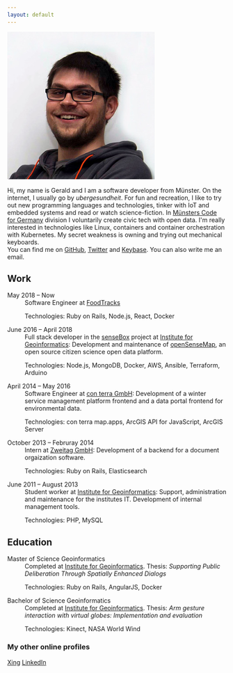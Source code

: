 ```yaml
---
layout: default
---
```


<img src="images/gerald_339.jpg" alt="Image of Gerald Pape" id="img_gerald" />

<p class="introduction">Hi, my name is Gerald and I am a software developer from Münster. On the internet, I usually go by <em>ubergesundheit</em>. For fun and recreation, I like to try out new programming languages and technologies, tinker with IoT and embedded systems and read or watch science-fiction. In <a href="http://codeformuenster.org/" target="_blank">Münsters Code for Germany</a> division I voluntarily create civic tech with open data. I'm really interested in technologies like Linux, containers and container orchestration with Kubernetes. My secret weakness is owning and trying out mechanical keyboards.
<br />You can find me on <a href="https://github.com/ubergesundheit" target="_blank" class="icon-github">GitHub</a>, <a href="https://twitter.com/ubergesundheit" target="_blank" class="icon-twitter">Twitter</a> and <a href="https://keybase.io/geraldpape" target="_blank" class="icon-key">Keybase</a>. You can also write me an <a data-href="oi.epapdlareg@liam:otliam" class="obfusmail icon-envelope" rel="nofollow">email</a>.</p>

## Work
<dl>
  <dt>May 2018 &ndash; Now</dt>
  <dd>Software Engineer at <a href="https://www.foodtracks.de/" target="_blank">FoodTracks</a>
  <p>Technologies: Ruby on Rails, Node.js, React, Docker</p>
  </dd>

  <dt>June 2016 &ndash; April 2018</dt>
  <dd>Full stack developer in the <a href="https://sensebox.de/" target="_blank">senseBox</a> project at <a href="http://www.uni-muenster.de/Geoinformatics/en/" target="_blank">Institute for Geoinformatics</a>: Development and maintenance of <a href="https://opensensemap.org/" target="_blank">openSenseMap</a>, an open source citizen science open data platform. <p>Technologies: Node.js, MongoDB, Docker, AWS, Ansible, Terraform, Arduino</p>
  </dd>

  <dt>April 2014 &ndash; May 2016</dt>
  <dd>Software Engineer at <a href="https://www.conterra.de/" target="_blank">con terra GmbH</a>: Development of a winter service management platform frontend and a data portal frontend for environmental data. <p>Technologies: con terra map.apps, ArcGIS API for JavaScript, ArcGIS Server</p>
  </dd>

  <dt>October 2013 &ndash; Februray 2014</dt>
  <dd>Intern at <a href="https://www.zweitag.de/en/" target="_blank">Zweitag GmbH</a>: Development of a backend for a document orgaization software. <p>Technologies: Ruby on Rails, Elasticsearch</p>
  </dd>

  <dt>June 2011 &ndash; August 2013</dt>
  <dd>Student worker at <a href="http://www.uni-muenster.de/Geoinformatics/en/" target="_blank">Institute for Geoinformatics</a>: Support, administration and maintenance for the institutes IT. Development of internal management tools. <p>Technologies: PHP, MySQL</p>
  </dd>
</dl>

## Education
<dl>
  <dt>Master of Science Geoinformatics</dt>
  <dd>Completed at <a href="http://www.uni-muenster.de/Geoinformatics/en/" target="_blank">Institute for Geoinformatics</a>. Thesis: <em>Supporting Public Deliberation Through Spatially Enhanced Dialogs</em><p>Technologies: Ruby on Rails, AngularJS, Docker</p>
  </dd>

  <dt>Bachelor of Science Geoinformatics</dt>
  <dd>Completed at <a href="http://www.uni-muenster.de/Geoinformatics/en/" target="_blank">Institute for Geoinformatics</a>. Thesis: <em>Arm gesture interaction with virtual globes: Implementation and evaluation</em><p>Technologies: Kinect, NASA World Wind</p>
  </dd>
</dl>

### My other online profiles

<a href="https://www.xing.com/profile/Gerald_Pape3" target="_blank">Xing</a>
<a href="https://www.linkedin.com/in/gerald-pape-93b003103/" target="_blank">LinkedIn</a>
